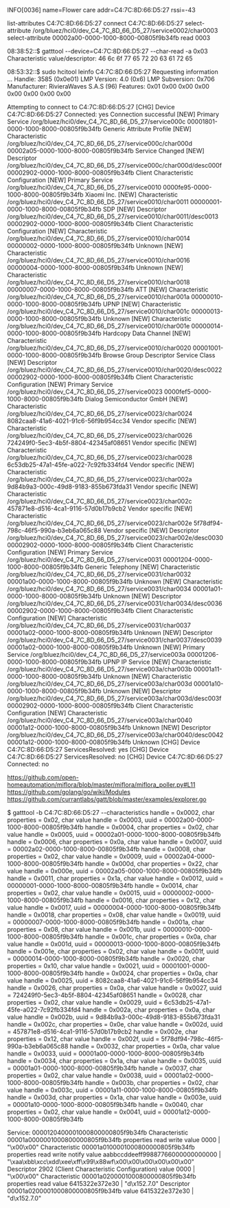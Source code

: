INFO[0036] name=Flower care addr=C4:7C:8D:66:D5:27 rssi=-43

list-attributes C4:7C:8D:66:D5:27
connect C4:7C:8D:66:D5:27
select-attribute /org/bluez/hci0/dev_C4_7C_8D_66_D5_27/service0002/char0003
select-attribute 00002a00-0000-1000-8000-00805f9b34fb
read 0003

08:38:52::$ gatttool --device=C4:7C:8D:66:D5:27 --char-read -a 0x03
Characteristic value/descriptor: 46 6c 6f 77 65 72 20 63 61 72 65


08:53:32::$ sudo hcitool leinfo C4:7C:8D:66:D5:27
Requesting information ...
	Handle: 3585 (0x0e01)
	LMP Version: 4.0 (0x6) LMP Subversion: 0x706
	Manufacturer: RivieraWaves S.A.S (96)
	Features: 0x01 0x00 0x00 0x00 0x00 0x00 0x00 0x00


Attempting to connect to C4:7C:8D:66:D5:27
[CHG] Device C4:7C:8D:66:D5:27 Connected: yes
Connection successful
[NEW] Primary Service
	/org/bluez/hci0/dev_C4_7C_8D_66_D5_27/service000c
	00001801-0000-1000-8000-00805f9b34fb
	Generic Attribute Profile
[NEW] Characteristic
	/org/bluez/hci0/dev_C4_7C_8D_66_D5_27/service000c/char000d
	00002a05-0000-1000-8000-00805f9b34fb
	Service Changed
[NEW] Descriptor
	/org/bluez/hci0/dev_C4_7C_8D_66_D5_27/service000c/char000d/desc000f
	00002902-0000-1000-8000-00805f9b34fb
	Client Characteristic Configuration
[NEW] Primary Service
	/org/bluez/hci0/dev_C4_7C_8D_66_D5_27/service0010
	0000fe95-0000-1000-8000-00805f9b34fb
	Xiaomi Inc.
[NEW] Characteristic
	/org/bluez/hci0/dev_C4_7C_8D_66_D5_27/service0010/char0011
	00000001-0000-1000-8000-00805f9b34fb
	SDP
[NEW] Descriptor
	/org/bluez/hci0/dev_C4_7C_8D_66_D5_27/service0010/char0011/desc0013
	00002902-0000-1000-8000-00805f9b34fb
	Client Characteristic Configuration
[NEW] Characteristic
	/org/bluez/hci0/dev_C4_7C_8D_66_D5_27/service0010/char0014
	00000002-0000-1000-8000-00805f9b34fb
	Unknown
[NEW] Characteristic
	/org/bluez/hci0/dev_C4_7C_8D_66_D5_27/service0010/char0016
	00000004-0000-1000-8000-00805f9b34fb
	Unknown
[NEW] Characteristic
	/org/bluez/hci0/dev_C4_7C_8D_66_D5_27/service0010/char0018
	00000007-0000-1000-8000-00805f9b34fb
	ATT
[NEW] Characteristic
	/org/bluez/hci0/dev_C4_7C_8D_66_D5_27/service0010/char001a
	00000010-0000-1000-8000-00805f9b34fb
	UPNP
[NEW] Characteristic
	/org/bluez/hci0/dev_C4_7C_8D_66_D5_27/service0010/char001c
	00000013-0000-1000-8000-00805f9b34fb
	Unknown
[NEW] Characteristic
	/org/bluez/hci0/dev_C4_7C_8D_66_D5_27/service0010/char001e
	00000014-0000-1000-8000-00805f9b34fb
	Hardcopy Data Channel
[NEW] Characteristic
	/org/bluez/hci0/dev_C4_7C_8D_66_D5_27/service0010/char0020
	00001001-0000-1000-8000-00805f9b34fb
	Browse Group Descriptor Service Class
[NEW] Descriptor
	/org/bluez/hci0/dev_C4_7C_8D_66_D5_27/service0010/char0020/desc0022
	00002902-0000-1000-8000-00805f9b34fb
	Client Characteristic Configuration
[NEW] Primary Service
	/org/bluez/hci0/dev_C4_7C_8D_66_D5_27/service0023
	0000fef5-0000-1000-8000-00805f9b34fb
	Dialog Semiconductor GmbH
[NEW] Characteristic
	/org/bluez/hci0/dev_C4_7C_8D_66_D5_27/service0023/char0024
	8082caa8-41a6-4021-91c6-56f9b954cc34
	Vendor specific
[NEW] Characteristic
	/org/bluez/hci0/dev_C4_7C_8D_66_D5_27/service0023/char0026
	724249f0-5ec3-4b5f-8804-42345af08651
	Vendor specific
[NEW] Characteristic
	/org/bluez/hci0/dev_C4_7C_8D_66_D5_27/service0023/char0028
	6c53db25-47a1-45fe-a022-7c92fb334fd4
	Vendor specific
[NEW] Characteristic
	/org/bluez/hci0/dev_C4_7C_8D_66_D5_27/service0023/char002a
	9d84b9a3-000c-49d8-9183-855b673fda31
	Vendor specific
[NEW] Characteristic
	/org/bluez/hci0/dev_C4_7C_8D_66_D5_27/service0023/char002c
	457871e8-d516-4ca1-9116-57d0b17b9cb2
	Vendor specific
[NEW] Characteristic
	/org/bluez/hci0/dev_C4_7C_8D_66_D5_27/service0023/char002e
	5f78df94-798c-46f5-990a-b3eb6a065c88
	Vendor specific
[NEW] Descriptor
	/org/bluez/hci0/dev_C4_7C_8D_66_D5_27/service0023/char002e/desc0030
	00002902-0000-1000-8000-00805f9b34fb
	Client Characteristic Configuration
[NEW] Primary Service
	/org/bluez/hci0/dev_C4_7C_8D_66_D5_27/service0031
	00001204-0000-1000-8000-00805f9b34fb
	Generic Telephony
[NEW] Characteristic
	/org/bluez/hci0/dev_C4_7C_8D_66_D5_27/service0031/char0032
	00001a00-0000-1000-8000-00805f9b34fb
	Unknown
[NEW] Characteristic
	/org/bluez/hci0/dev_C4_7C_8D_66_D5_27/service0031/char0034
	00001a01-0000-1000-8000-00805f9b34fb
	Unknown
[NEW] Descriptor
	/org/bluez/hci0/dev_C4_7C_8D_66_D5_27/service0031/char0034/desc0036
	00002902-0000-1000-8000-00805f9b34fb
	Client Characteristic Configuration
[NEW] Characteristic
	/org/bluez/hci0/dev_C4_7C_8D_66_D5_27/service0031/char0037
	00001a02-0000-1000-8000-00805f9b34fb
	Unknown
[NEW] Descriptor
	/org/bluez/hci0/dev_C4_7C_8D_66_D5_27/service0031/char0037/desc0039
	00001a02-0000-1000-8000-00805f9b34fb
	Unknown
[NEW] Primary Service
	/org/bluez/hci0/dev_C4_7C_8D_66_D5_27/service003a
	00001206-0000-1000-8000-00805f9b34fb
	UPNP IP Service
[NEW] Characteristic
	/org/bluez/hci0/dev_C4_7C_8D_66_D5_27/service003a/char003b
	00001a11-0000-1000-8000-00805f9b34fb
	Unknown
[NEW] Characteristic
	/org/bluez/hci0/dev_C4_7C_8D_66_D5_27/service003a/char003d
	00001a10-0000-1000-8000-00805f9b34fb
	Unknown
[NEW] Descriptor
	/org/bluez/hci0/dev_C4_7C_8D_66_D5_27/service003a/char003d/desc003f
	00002902-0000-1000-8000-00805f9b34fb
	Client Characteristic Configuration
[NEW] Characteristic
	/org/bluez/hci0/dev_C4_7C_8D_66_D5_27/service003a/char0040
	00001a12-0000-1000-8000-00805f9b34fb
	Unknown
[NEW] Descriptor
	/org/bluez/hci0/dev_C4_7C_8D_66_D5_27/service003a/char0040/desc0042
	00001a12-0000-1000-8000-00805f9b34fb
	Unknown
[CHG] Device C4:7C:8D:66:D5:27 ServicesResolved: yes
[CHG] Device C4:7C:8D:66:D5:27 ServicesResolved: no
[CHG] Device C4:7C:8D:66:D5:27 Connected: no

https://github.com/open-homeautomation/miflora/blob/master/miflora/miflora_poller.py#L11
https://github.com/golang/go/wiki/Modules
https://github.com/currantlabs/gatt/blob/master/examples/explorer.go

$ gatttool -b C4:7C:8D:66:D5:27 --characteristics
handle = 0x0002, char properties = 0x02, char value handle = 0x0003, uuid = 00002a00-0000-1000-8000-00805f9b34fb
handle = 0x0004, char properties = 0x02, char value handle = 0x0005, uuid = 00002a01-0000-1000-8000-00805f9b34fb
handle = 0x0006, char properties = 0x0a, char value handle = 0x0007, uuid = 00002a02-0000-1000-8000-00805f9b34fb
handle = 0x0008, char properties = 0x02, char value handle = 0x0009, uuid = 00002a04-0000-1000-8000-00805f9b34fb
handle = 0x000d, char properties = 0x22, char value handle = 0x000e, uuid = 00002a05-0000-1000-8000-00805f9b34fb
handle = 0x0011, char properties = 0x1a, char value handle = 0x0012, uuid = 00000001-0000-1000-8000-00805f9b34fb
handle = 0x0014, char properties = 0x02, char value handle = 0x0015, uuid = 00000002-0000-1000-8000-00805f9b34fb
handle = 0x0016, char properties = 0x12, char value handle = 0x0017, uuid = 00000004-0000-1000-8000-00805f9b34fb
handle = 0x0018, char properties = 0x08, char value handle = 0x0019, uuid = 00000007-0000-1000-8000-00805f9b34fb
handle = 0x001a, char properties = 0x08, char value handle = 0x001b, uuid = 00000010-0000-1000-8000-00805f9b34fb
handle = 0x001c, char properties = 0x0a, char value handle = 0x001d, uuid = 00000013-0000-1000-8000-00805f9b34fb
handle = 0x001e, char properties = 0x02, char value handle = 0x001f, uuid = 00000014-0000-1000-8000-00805f9b34fb
handle = 0x0020, char properties = 0x10, char value handle = 0x0021, uuid = 00001001-0000-1000-8000-00805f9b34fb
handle = 0x0024, char properties = 0x0a, char value handle = 0x0025, uuid = 8082caa8-41a6-4021-91c6-56f9b954cc34
handle = 0x0026, char properties = 0x0a, char value handle = 0x0027, uuid = 724249f0-5ec3-4b5f-8804-42345af08651
handle = 0x0028, char properties = 0x02, char value handle = 0x0029, uuid = 6c53db25-47a1-45fe-a022-7c92fb334fd4
handle = 0x002a, char properties = 0x0a, char value handle = 0x002b, uuid = 9d84b9a3-000c-49d8-9183-855b673fda31
handle = 0x002c, char properties = 0x0e, char value handle = 0x002d, uuid = 457871e8-d516-4ca1-9116-57d0b17b9cb2
handle = 0x002e, char properties = 0x12, char value handle = 0x002f, uuid = 5f78df94-798c-46f5-990a-b3eb6a065c88
handle = 0x0032, char properties = 0x0a, char value handle = 0x0033, uuid = 00001a00-0000-1000-8000-00805f9b34fb
handle = 0x0034, char properties = 0x1a, char value handle = 0x0035, uuid = 00001a01-0000-1000-8000-00805f9b34fb
handle = 0x0037, char properties = 0x02, char value handle = 0x0038, uuid = 00001a02-0000-1000-8000-00805f9b34fb
handle = 0x003b, char properties = 0x02, char value handle = 0x003c, uuid = 00001a11-0000-1000-8000-00805f9b34fb
handle = 0x003d, char properties = 0x1a, char value handle = 0x003e, uuid = 00001a10-0000-1000-8000-00805f9b34fb
handle = 0x0040, char properties = 0x02, char value handle = 0x0041, uuid = 00001a12-0000-1000-8000-00805f9b34fb

Service: 0000120400001000800000805f9b34fb
  Characteristic  00001a0000001000800000805f9b34fb
    properties    read write
    value         0000 | "\x00\x00"
  Characteristic  00001a0100001000800000805f9b34fb
    properties    read write notify
    value         aabbccddeeff99887766000000000000 | "\xaa\xbb\xcc\xdd\xee\xff\x99\x88wf\x00\x00\x00\x00\x00\x00"
  Descriptor      2902 (Client Characteristic Configuration)
    value         0000 | "\x00\x00"
  Characteristic  00001a0200001000800000805f9b34fb
    properties    read
    value         6415322e372e30 | "d\x152.7.0"
  Descriptor      00001a0200001000800000805f9b34fb
    value         6415322e372e30 | "d\x152.7.0"
